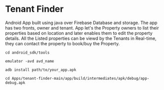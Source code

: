 # Tenant Finder

Android App built using java over Firebase Database and storage. The app has two fronts, owner and tenant. App let's the Property owners to list their properties based on location and later enables them to edit the property details. All the Listed properties can be viewd by the Tenants in Real-time, they can contact the property to book/buy the Property.
```
cd android_sdk/tools
```
```
emulator -avd avd_name
```
```
adb install path/to/your_app.apk
```
```
cd Apps/tenant-finder-main/app/build/intermediates/apk/debug/app-debug.apk
```


